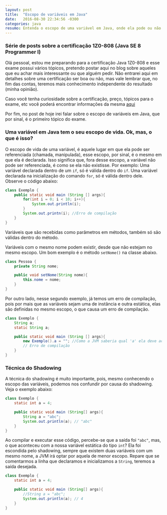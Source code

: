 ```yaml
---
layout: post
title:  "Escopo de variáveis em Java"
date:   2016-08-30 22:34:56 -0300
categories: java
resumo: Entenda o escopo de uma variável em Java, onde ela pode ou não ser acessada e conheça também a técnica do shadowing.
---
```

### Série de posts sobre a certificação 1Z0-808 (Java SE 8 Programmer I)

Olá pessoal, estou me preparando para a certificação Java 1Z0-808 e esse exame possui vários tópicos, pretendo postar aqui no blog sobre aqueles que eu achar mais interessante ou que alguém pedir. Não entrarei aqui em detalhes sobre uma certificação ser boa ou não, mas vale lembrar que, no fim das contas, teremos mais conhecimento independente do resultado (minha opinião).

Caso você tenha curiosidade sobre a certificação, preço, tópicos para o exame, etc você poderá encontrar informações da mesma <a href="https://education.oracle.com/pls/web_prod-plq-dad/db_pages.getpage?page_id=5001&get_params=p_exam_id:1Z0-808" target="_blank">aqui</a>

Por fim, no post de hoje irei falar sobre o escopo de variáveis em Java, que por sinal, é o primeiro tópico do exame.

### Uma variável em Java tem o seu escopo de vida. Ok, mas, o que é isso?

O escopo de vida de uma variável, é aquele lugar em que ela pode ser referenciada (chamada, manipulada), esse escopo, por sinal, é o mesmo em que ela é declarada. Isso significa que, fora desse escopo, a variável não pode ser referenciada, é como se ela não existisse.
Por exemplo: Uma variável declarada dentro de um ```if```, só é válida dentro do ```if```. Uma variável declarada na inicialização do comando ```for```, só é válida dentro dele. Observe o código abaixo:


```java
class Exemplo {
	public static void main (String [] args){	
		for(int i = 0; i < 10; i++){
			System.out.println(i);
		}
		System.out.printn(i); //Erro de compilação
	}
}
```

Variáveis que são recebidas como parâmetros em métodos, também só são válidas dentro do método.

Variáveis com o mesmo nome podem existir, desde que não estejam no mesmo escopo. Um bom exemplo é o método ```setNome()``` na classe abaixo.

```java
class Pessoa {
	private String nome;

	public void setNome(String nome){
		this.nome = nome;
	}
}
```

Por outro lado, nesse segundo exemplo, já temos um erro de compilação, pois por mais que as variáveis sejam uma de instância e outra estática, elas são definidas no mesmo escopo, o que causa um erro de compilação.

```java
class Exemplo {
	String a;
	static String a;

	public static void main (String [] args){
		new Exemplo().a = ""; //Como a JVM saberia qual 'a' ela deve acessar? Sacanagem em !?
		// Erro de compilação
	}
}
```

### Técnica do Shadowing

A técnica do shadowing é muito importante, pois, mesmo conhecendo o escopo das variáveis, podemos nos confundir por causa do shadowing. Veja o exemplo abaixo:

```java
class Exemplo {
	static int a = 4;

	public static void main (String[] args){
		String a = "abc";
		System.out.println(a); // "abc"
	}
}
```

Ao compilar e executar esse código, percebe-se que a saída foi `"abc"`, mas, o que aconteceu com a nossa variável estática do tipo `int`? 
Ela foi escondida pelo shadowing, sempre que existem duas variáveis com um mesmo nome, a JVM irá optar por aquela de menor escopo. Repare que se comentarmos a linha que declaramos e inicializamos a `String`, teremos a saída desejada.

```java
class Exemplo {
	static int a = 4;

	public static void main (String[] args){
		//String a = "abc";
		System.out.println(a); // 4
	}
}
```